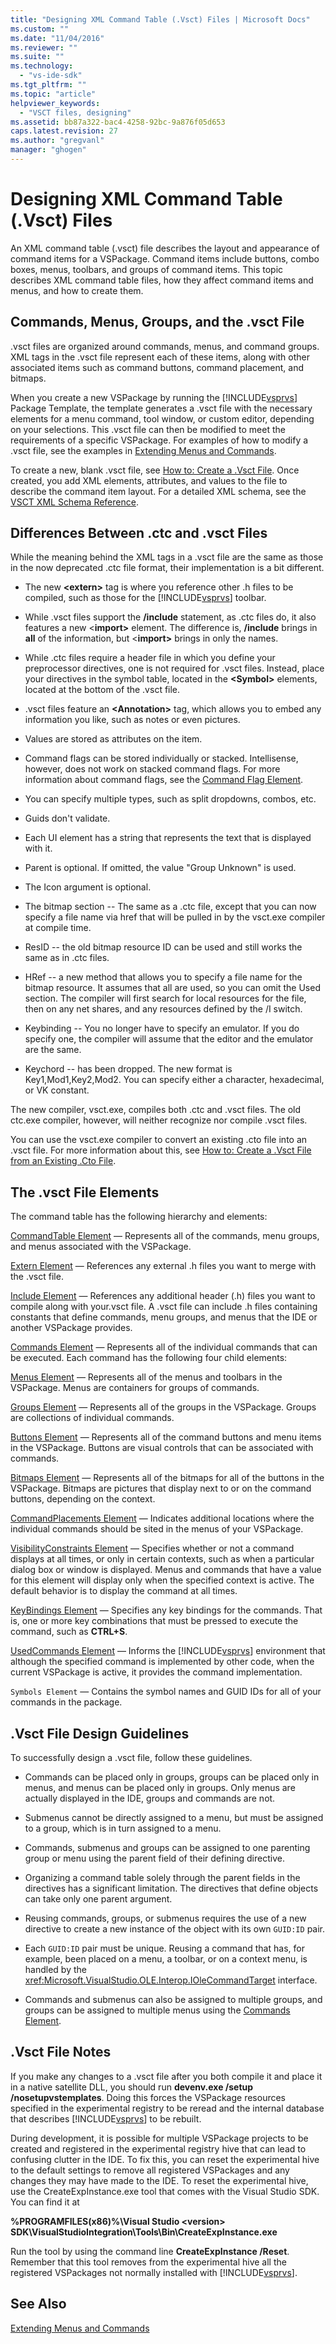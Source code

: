 ```yaml
---
title: "Designing XML Command Table (.Vsct) Files | Microsoft Docs"
ms.custom: ""
ms.date: "11/04/2016"
ms.reviewer: ""
ms.suite: ""
ms.technology: 
  - "vs-ide-sdk"
ms.tgt_pltfrm: ""
ms.topic: "article"
helpviewer_keywords: 
  - "VSCT files, designing"
ms.assetid: bb87a322-bac4-4258-92bc-9a876f05d653
caps.latest.revision: 27
ms.author: "gregvanl"
manager: "ghogen"
---
```

# Designing XML Command Table (.Vsct) Files
An XML command table (.vsct) file describes the layout and appearance of command items for a VSPackage. Command items include buttons, combo boxes, menus, toolbars, and groups of command items. This topic describes XML command table files, how they affect command items and menus, and how to create them.  
  
## Commands, Menus, Groups, and the .vsct File  
 .vsct files are organized around commands, menus, and command groups. XML tags in the .vsct file represent each of these items, along with other associated items such as command buttons, command placement, and bitmaps.  
  
 When you create a new VSPackage by running the [!INCLUDE[vsprvs](../../code-quality/includes/vsprvs_md.md)] Package Template, the template generates a .vsct file with the necessary elements for a menu command, tool window, or custom editor, depending on your selections. This .vsct file can then be modified to meet the requirements of a specific VSPackage. For examples of how to modify a .vsct file, see the examples in [Extending Menus and Commands](../../extensibility/extending-menus-and-commands.md).  
  
 To create a new, blank .vsct file, see [How to: Create a .Vsct File](../../extensibility/internals/how-to-create-a-dot-vsct-file.md). Once created, you add XML elements, attributes, and values to the file to describe the command item layout. For a detailed XML schema, see the [VSCT XML Schema Reference](../../extensibility/vsct-xml-schema-reference.md).  
  
## Differences Between .ctc and .vsct Files  
 While the meaning behind the XML tags in a .vsct file are the same as those in the now deprecated .ctc file format, their implementation is a bit different.  
  
-   The new **\<extern>** tag is where you reference other .h files to be compiled, such as those for the [!INCLUDE[vsprvs](../../code-quality/includes/vsprvs_md.md)] toolbar.  
  
-   While .vsct files support the **/include** statement, as .ctc files do, it also features a new \<**import>** element. The difference is, **/include** brings in **all** of the information, but \<**import>** brings in only the names.  
  
-   While .ctc files require a header file in which you define your preprocessor directives, one is not required for .vsct files. Instead, place your directives in the symbol table, located in the **\<Symbol>** elements, located at the bottom of the .vsct file.  
  
-   .vsct files feature an **\<Annotation>** tag, which allows you to embed any information you like, such as notes or even pictures.  
  
-   Values are stored as attributes on the item.  
  
-   Command flags can be stored individually or stacked.  Intellisense, however, does not work on stacked command flags. For more information about command flags, see the [Command Flag Element](../../extensibility/command-flag-element.md).  
  
-   You can specify multiple types, such as split dropdowns, combos, etc.  
  
-   Guids don't validate.  
  
-   Each UI element has a string that represents the text that is displayed with it.  
  
-   Parent is optional. If omitted, the value "Group Unknown" is used.  
  
-   The Icon argument is optional.  
  
-   The bitmap section -- The same as a .ctc file, except that you can now specify a file name via href that will be pulled in by the vsct.exe compiler at compile time.  
  
-   ResID -- the old bitmap resource ID can be used and still works the same as in .ctc files.  
  
-   HRef -- a new method that allows you to specify a file name for the bitmap resource. It assumes that all are used, so you can omit the Used section. The compiler will first search for local resources for the file, then on any net shares, and any resources defined by the /I switch.  
  
-   Keybinding -- You no longer have to specify an emulator. If you do specify one, the compiler will assume that the editor and the emulator are the same.  
  
-   Keychord -- has been dropped. The new format is Key1,Mod1,Key2,Mod2.  You can specify either a character, hexadecimal, or VK constant.  
  
 The new compiler, vsct.exe, compiles both .ctc and .vsct files. The old ctc.exe compiler, however, will neither recognize nor compile .vsct files.  
  
 You can use the vsct.exe compiler to convert an existing .cto file into an .vsct file. For more information about this, see [How to: Create a .Vsct File from an Existing .Cto File](../../extensibility/internals/how-to-create-a-dot-vsct-file.md#how-to-create-a-dot-vsct-file-from-an-existing-dot-cto-file).  
  
## The .vsct File Elements  
 The command table has the following hierarchy and elements:  
  
 [CommandTable Element](../../extensibility/commandtable-element.md) — Represents all of the commands, menu groups, and menus associated with the VSPackage.  
  
 [Extern Element](../../extensibility/extern-element.md) — References any external .h files you want to merge with the .vsct file.  
  
 [Include Element](../../extensibility/include-element.md) — References any additional header (.h) files you want to compile along with your.vsct file. A .vsct file can include .h files containing constants that define commands, menu groups, and menus that the IDE or another VSPackage provides.  
  
 [Commands Element](../../extensibility/commands-element.md) — Represents all of the individual commands that can be executed. Each command has the following four child elements:  
  
 [Menus Element](../../extensibility/menus-element.md) — Represents all of the menus and toolbars in the VSPackage. Menus are containers for groups of commands.  
  
 [Groups Element](../../extensibility/groups-element.md) — Represents all of the groups in the VSPackage. Groups are collections of individual commands.  
  
 [Buttons Element](../../extensibility/buttons-element.md) — Represents all of the command buttons and menu items in the VSPackage. Buttons are visual controls that can be associated with commands.  
  
 [Bitmaps Element](../../extensibility/bitmaps-element.md) — Represents all of the bitmaps for all of the buttons in the VSPackage. Bitmaps are pictures that display next to or on the command buttons, depending on the context.  
  
 [CommandPlacements Element](../../extensibility/commandplacements-element.md) — Indicates additional locations where the individual commands should be sited in the menus of your VSPackage.  
  
 [VisibilityConstraints Element](../../extensibility/visibilityconstraints-element.md) — Specifies whether or not a command displays at all times, or only in certain contexts, such as when a particular dialog box or window is displayed. Menus and commands that have a value for this element will display only when the specified context is active. The default behavior is to display the command at all times.  
  
 [KeyBindings Element](../../extensibility/keybindings-element.md) — Specifies any key bindings for the commands. That is, one or more key combinations that must be pressed to execute the command, such as **CTRL+S**.  
  
 [UsedCommands Element](../../extensibility/usedcommands-element.md) — Informs the [!INCLUDE[vsprvs](../../code-quality/includes/vsprvs_md.md)] environment that although the specified command is implemented by other code, when the current VSPackage is active, it provides the command implementation.  
  
 `Symbols Element` — Contains the symbol names and GUID IDs for all of your commands in the package.  
  
## .Vsct File Design Guidelines  
 To successfully design a .vsct file, follow these guidelines.  
  
-   Commands can be placed only in groups, groups can be placed only in menus, and menus can be placed only in groups. Only menus are actually displayed in the IDE, groups and commands are not.  
  
-   Submenus cannot be directly assigned to a menu, but must be assigned to a group, which is in turn assigned to a menu.  
  
-   Commands, submenus and groups can be assigned to one parenting group or menu using the parent field of their defining directive.  
  
-   Organizing a command table solely through the parent fields in the directives has a significant limitation. The directives that define objects can take only one parent argument.  
  
-   Reusing commands, groups, or submenus requires the use of a new directive to create a new instance of the object with its own `GUID:ID` pair.  
  
-   Each `GUID:ID` pair must be unique. Reusing a command that has, for example, been placed on a menu, a toolbar, or on a context menu, is handled by the <xref:Microsoft.VisualStudio.OLE.Interop.IOleCommandTarget> interface.  
  
-   Commands and submenus can also be assigned to multiple groups, and groups can be assigned to multiple menus using the [Commands Element](../../extensibility/commands-element.md).  
  
## .Vsct File Notes  
 If you make any changes to a .vsct file after you both compile it and place it in a native satellite DLL, you should run **devenv.exe /setup /nosetupvstemplates**. Doing this forces the VSPackage resources specified in the experimental registry to be reread and the internal database that describes [!INCLUDE[vsprvs](../../code-quality/includes/vsprvs_md.md)] to be rebuilt.  
  
 During development, it is possible for multiple VSPackage projects to be created and registered in the experimental registry hive that can lead to confusing clutter in the IDE. To fix this, you can reset the experimental hive to the default settings to remove all registered VSPackages and any changes they may have made to the IDE. To reset the experimental hive, use the CreateExpInstance.exe tool that comes with the Visual Studio SDK. You can find it at  
  
 **%PROGRAMFILES(x86)%\Visual Studio \<version> SDK\VisualStudioIntegration\Tools\Bin\CreateExpInstance.exe**  
  
 Run the tool by using the command line **CreateExpInstance /Reset**. Remember that this tool removes from the experimental hive all the registered VSPackages not normally installed with [!INCLUDE[vsprvs](../../code-quality/includes/vsprvs_md.md)].  
  
## See Also  
 [Extending Menus and Commands](../../extensibility/extending-menus-and-commands.md)